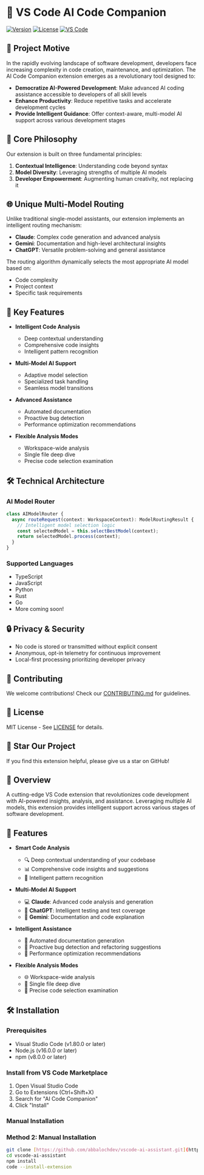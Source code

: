 # 🚀 VS Code AI Code Companion

[![Version](https://img.shields.io/badge/version-0.1.0-blue.svg)](https://github.com/yourusername/ai-code-companion)
[![License](https://img.shields.io/badge/license-MIT-green.svg)](LICENSE)
[![VS Code](https://img.shields.io/badge/VS%20Code-1.80.0+-blueviolet.svg)](https://code.visualstudio.com/updates/v1_80)

## 🌟 Project Motive

In the rapidly evolving landscape of software development, developers face increasing complexity in code creation, maintenance, and optimization. The AI Code Companion extension emerges as a revolutionary tool designed to:

- **Democratize AI-Powered Development**: Make advanced AI coding assistance accessible to developers of all skill levels
- **Enhance Productivity**: Reduce repetitive tasks and accelerate development cycles
- **Provide Intelligent Guidance**: Offer context-aware, multi-model AI support across various development stages

## 🤖 Core Philosophy

Our extension is built on three fundamental principles:
1. **Contextual Intelligence**: Understanding code beyond syntax
2. **Model Diversity**: Leveraging strengths of multiple AI models
3. **Developer Empowerment**: Augmenting human creativity, not replacing it

## 🌐 Unique Multi-Model Routing

Unlike traditional single-model assistants, our extension implements an intelligent routing mechanism:

- **Claude**: Complex code generation and advanced analysis
- **Gemini**: Documentation and high-level architectural insights
- **ChatGPT**: Versatile problem-solving and general assistance

The routing algorithm dynamically selects the most appropriate AI model based on:
- Code complexity
- Project context
- Specific task requirements

## 🚀 Key Features

- **Intelligent Code Analysis**
  - Deep contextual understanding
  - Comprehensive code insights
  - Intelligent pattern recognition

- **Multi-Model AI Support**
  - Adaptive model selection
  - Specialized task handling
  - Seamless model transitions

- **Advanced Assistance**
  - Automated documentation
  - Proactive bug detection
  - Performance optimization recommendations

- **Flexible Analysis Modes**
  - Workspace-wide analysis
  - Single file deep dive
  - Precise code selection examination

## 🛠 Technical Architecture

### AI Model Router
```typescript
class AIModelRouter {
  async routeRequest(context: WorkspaceContext): ModelRoutingResult {
    // Intelligent model selection logic
    const selectedModel = this.selectBestModel(context);
    return selectedModel.process(context);
  }
}
```

### Supported Languages
- TypeScript
- JavaScript
- Python
- Rust
- Go
- More coming soon!

## 🔒 Privacy & Security

- No code is stored or transmitted without explicit consent
- Anonymous, opt-in telemetry for continuous improvement
- Local-first processing prioritizing developer privacy

## 🤝 Contributing

We welcome contributions! Check our [CONTRIBUTING.md](CONTRIBUTING.md) for guidelines.

## 📄 License

MIT License - See [LICENSE](LICENSE) for details.

## 🌟 Star Our Project

If you find this extension helpful, please give us a star on GitHub!

## 🌟 Overview

A cutting-edge VS Code extension that revolutionizes code development with AI-powered insights, analysis, and assistance. Leveraging multiple AI models, this extension provides intelligent support across various stages of software development.

## 🤖 Features

- **Smart Code Analysis**
  - 🔍 Deep contextual understanding of your codebase
  - 📊 Comprehensive code insights and suggestions
  - 🧠 Intelligent pattern recognition

- **Multi-Model AI Support**
  - 💻 **Claude**: Advanced code analysis and generation
  - 🧪 **ChatGPT**: Intelligent testing and test coverage
  - 📄 **Gemini**: Documentation and code explanation

- **Intelligent Assistance**
  - 📝 Automated documentation generation
  - 🐛 Proactive bug detection and refactoring suggestions
  - 🚀 Performance optimization recommendations

- **Flexible Analysis Modes**
  - 🌐 Workspace-wide analysis
  - 📁 Single file deep dive
  - 🔬 Precise code selection examination

## 🛠 Installation

### Prerequisites
- Visual Studio Code (v1.80.0 or later)
- Node.js (v16.0.0 or later)
- npm (v8.0.0 or later)

### Install from VS Code Marketplace
1. Open Visual Studio Code
2. Go to Extensions (Ctrl+Shift+X)
3. Search for "AI Code Companion"
4. Click "Install"

### Manual Installation
### Method 2: Manual Installation
```bash
git clone [https://github.com/abbalochdev/vscode-ai-assistant.git](https://github.com/abbalochdev/vscode-ai-assistant.git)
cd vscode-ai-assistant
npm install
code --install-extension